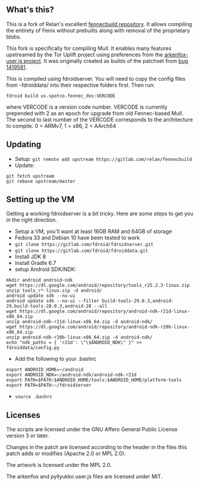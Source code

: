 What's this?
------------

This is a fork of Relan's excellent [fennecbuild repository](https://gitlab.com/relan/fennecbuild).
It allows compiling the entirety of Fenix without prebuilts along with removal of the proprietary blobs.

This fork is specifically for compiling Mull.
It enables many features upstreamed by the Tor Uplift project using preferences from the [arkenfox-user.js project](https://github.com/arkenfox/user.js).
It was originally created as builds of the patchset from [bug 1419581](https://bugzilla.mozilla.org/show_bug.cgi?id=1419581).

This is compiled using fdroidserver.
You will need to copy the config files from -fdroiddata/ into their respective folders first.
Then run:
```
fdroid build us.spotco.fennec_dos:VERCODE
```
where VERCODE is a version code number.
VERCODE is currently prepended with 2 as an epoch for upgrade from old Fennec-based Mull.
The second to last number of the VERCODE corresponds to the architecture to compile.
0 = ARMv7, 1 = x86, 2 = AArch64

Updating
--------
- Setup: `git remote add upstream https://gitlab.com/relan/fennecbuild`
- Update:
```
git fetch upstream
git rebase upstream/master
```

Setting up the VM
-----------------
Getting a working fdroidserver is a bit tricky.
Here are some steps to get you in the right direction.
- Setup a VM, you'll want at least 16GB RAM and 64GB of storage
- Fedora 33 and Debian 10 have been tested to work
- `git clone https://gitlab.com/fdroid/fdroidserver.git`
- `git clone https://gitlab.com/fdroid/fdroiddata.git`
- Install JDK 8
- Install Gradle 6.7
- setup Android SDK/NDK:
```
mkdir android android-ndk
wget https://dl.google.com/android/repository/tools_r25.2.3-linux.zip
unzip tools_r*-linux.zip -d android/
android update sdk --no-ui
android update sdk --no-ui --filter build-tools-29.0.3,android-29,build-tools-28.0.3,android-28 --all
wget https://dl.google.com/android/repository/android-ndk-r21d-linux-x86_64.zip
unzip android-ndk-r21d-linux-x86_64.zip -d android-ndk/
wget https://dl.google.com/android/repository/android-ndk-r20b-linux-x86_64.zip
unzip android-ndk-r20b-linux-x86_64.zip -d android-ndk/
echo "ndk_paths = { 'r21d': \"\$ANDROID_NDK\" }" >> fdroiddata/config.py
```
- Add the following to your .bashrc
```
export ANDROID_HOME=~/android
export ANDROID_NDK=~/android-ndk/android-ndk-r21d
export PATH=$PATH:$ANDROID_HOME/tools:$ANDROID_HOME/platform-tools
export PATH=$PATH:~/fdroidserver
```
- `source .bashrc`

Licenses
--------

The scripts are licensed under the GNU Affero General Public License version 3 or later.

Changes in the patch are licensed according to the header in the files this patch adds or modifies (Apache 2.0 or MPL 2.0).

The artwork is licensed under the MPL 2.0.

The arkenfox and pyllyukko user.js files are licensed under MIT.
